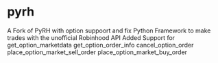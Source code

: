 # pyrh
A Fork of PyRH with option suppoort and fix Python Framework to make trades with the unofficial Robinhood API
Added Support for
get_option_marketdata
get_option_order_info
cancel_option_order
place_option_market_sell_order
place_option_market_buy_order
